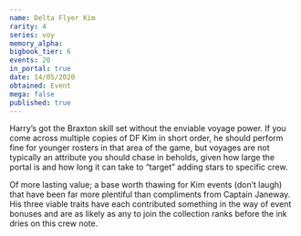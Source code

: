 ```yaml
---
name: Delta Flyer Kim
rarity: 4
series: voy
memory_alpha:
bigbook_tier: 6
events: 20
in_portal: true
date: 14/05/2020
obtained: Event
mega: false
published: true
---
```


Harry’s got the Braxton skill set without the enviable voyage power. If you come across multiple copies of DF Kim in short order, he should perform fine for younger rosters in that area of the game, but voyages are not typically an attribute you should chase in beholds, given how large the portal is and how long it can take to “target” adding stars to specific crew.

Of more lasting value; a base worth thawing for Kim events (don’t laugh) that have been far more plentiful than compliments from Captain Janeway. His three viable traits have each contributed something in the way of event bonuses and are as likely as any to join the collection ranks before the ink dries on this crew note.
